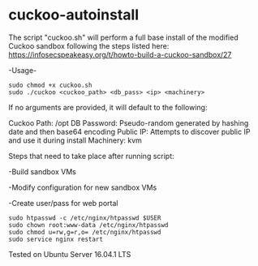 # cuckoo-autoinstall
The script "cuckoo.sh" will perform a full base install of the modified Cuckoo sandbox following the steps listed here: https://infosecspeakeasy.org/t/howto-build-a-cuckoo-sandbox/27

-Usage-
```
sudo chmod +x cuckoo.sh
sudo ./cuckoo <cuckoo_path> <db_pass> <ip> <machinery>
```

If no arguments are provided, it will default to the following:

Cuckoo Path: /opt
DB Password: Pseudo-random generated by hashing date and then base64 encoding
Public IP: Attempts to discover public IP and use it during install
Machinery: kvm

Steps that need to take place after running script:

-Build sandbox VMs

-Modify configuration for new sandbox VMs

-Create user/pass for web portal
```
sudo htpasswd -c /etc/nginx/htpasswd $USER
sudo chown root:www-data /etc/nginx/htpasswd
sudo chmod u=rw,g=r,o= /etc/nginx/htpasswd
sudo service nginx restart
```

Tested on Ubuntu Server 16.04.1 LTS
